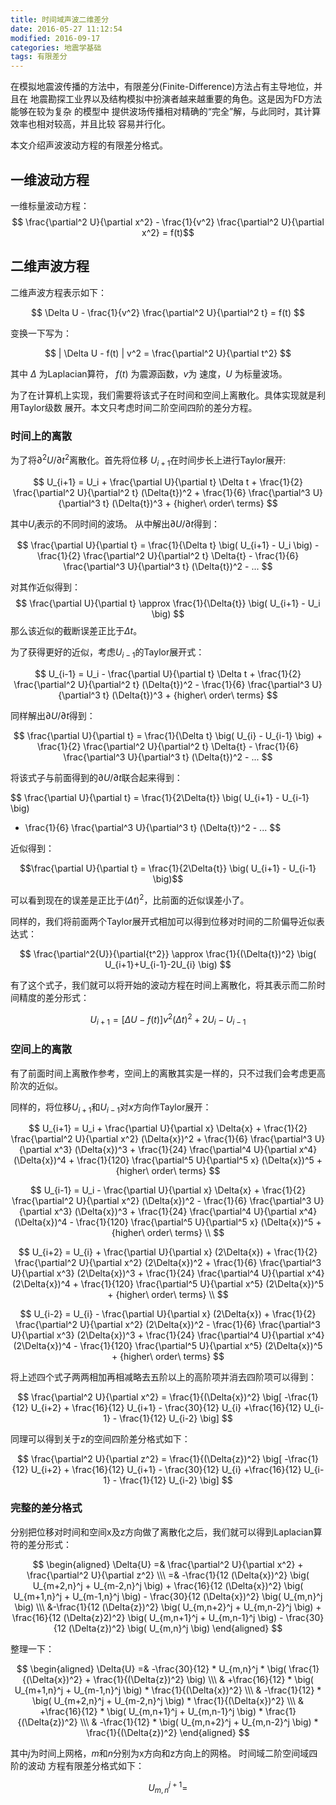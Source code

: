 ```yaml
---
title: 时间域声波二维差分
date: 2016-05-27 11:12:54
modified: 2016-09-17
categories: 地震学基础
tags: 有限差分
---
```


在模拟地震波传播的方法中，有限差分(Finite-Difference)方法占有主导地位，并且在
地震勘探工业界以及结构模拟中扮演者越来越重要的角色。这是因为FD方法能够在较为复杂
的模型中 提供波场传播相对精确的“完全”解，与此同时，其计算效率也相对较高，并且比较
容易并行化。

本文介绍声波波动方程的有限差分格式。

<!--more-->

## 一维波动方程

一维标量波动方程：
$$ \frac{\partial^2 U}{\partial x^2} - \frac{1}{v^2} \frac{\partial^2 U}{\partial x^2} = f(t)$$



## 二维声波方程

二维声波方程表示如下：

$$ \Delta U - \frac{1}{v^2} \frac{\partial^2 U}{\partial^2 t} = f(t) $$

变换一下写为：

$$  | \Delta U - f(t) | v^2 = \frac{\partial^2 U}{\partial t^2} $$

其中 $\Delta$ 为Laplacian算符， $f(t)$ 为震源函数，$v$为
速度，$U$ 为标量波场。

为了在计算机上实现，我们需要将该式子在时间和空间上离散化。具体实现就是利用Taylor级数
展开。本文只考虑时间二阶空间四阶的差分方程。


### 时间上的离散

为了将${\partial^2 U} / {\partial t^2}$离散化。首先将位移
$U_{i+1}$在时间步长上进行Taylor展开:

$$
U_{i+1} = U_i + \frac{\partial U}{\partial t} \Delta t +
\frac{1}{2} \frac{\partial^2 U}{\partial^2 t} (\Delta{t})^2 +
\frac{1}{6} \frac{\partial^3 U}{\partial^3 t} (\Delta{t})^3 + {higher\ order\ terms}
$$

其中$U_i$表示的不同时间的波场。
从中解出$\partial{U}/ \partial{t}$得到：

$$
\frac{\partial U}{\partial t} = \frac{1}{\Delta t} \big( U_{i+1} - U_i \big) -
\frac{1}{2} \frac{\partial^2 U}{\partial^2 t} \Delta{t} -
\frac{1}{6} \frac{\partial^3 U}{\partial^3 t} (\Delta{t})^2 - ...
$$

对其作近似得到：
$$
\frac{\partial U}{\partial t} \approx \frac{1}{\Delta{t}} \big( U_{i+1} - U_i \big)
$$
那么该近似的截断误差正比于$\Delta t$。

为了获得更好的近似，考虑$U_{i-1}$的Taylor展开式：

$$
U_{i-1} = U_i - \frac{\partial U}{\partial t} \Delta t +
\frac{1}{2} \frac{\partial^2 U}{\partial^2 t} (\Delta{t})^2 -
\frac{1}{6} \frac{\partial^3 U}{\partial^3 t} (\Delta{t})^3 + {higher\ order\ terms}
$$

同样解出$\partial{U}/ \partial{t}$得到：

$$
\frac{\partial U}{\partial t} = \frac{1}{\Delta t} \big( U_{i} - U_{i-1} \big) +
\frac{1}{2} \frac{\partial^2 U}{\partial^2 t} \Delta{t} -
\frac{1}{6} \frac{\partial^3 U}{\partial^3 t} (\Delta{t})^2 - ...
$$

将该式子与前面得到的$\partial{U}/ \partial{t}$联合起来得到：

$$
\frac{\partial U}{\partial t} = \frac{1}{2\Delta{t}} \big( U_{i+1} - U_{i-1} \big)
- \frac{1}{6} \frac{\partial^3 U}{\partial^3 t} (\Delta{t})^2 - ...
$$

近似得到：

$$\frac{\partial U}{\partial t} = \frac{1}{2\Delta{t}} \big( U_{i+1} - U_{i-1} \big)$$

可以看到现在的误差是正比于$(\Delta{t})^2$，比前面的近似误差小了。

同样的，我们将前面两个Taylor展开式相加可以得到位移对时间的二阶偏导近似表达式：

$$
    \frac{\partial^2{U}}{\partial{t^2}} \approx \frac{1}{(\Delta{t})^2} \big( U_{i+1}+U_{i-1}-2U_{i} \big)
$$

有了这个式子，我们就可以将开始的波动方程在时间上离散化，将其表示而二阶时间精度的差分形式：

$$ U_{i+1} = \big[ \Delta{U} - f(t) \big] v^2 (\Delta{t})^2 + 2U_{i} - U_{i-1} $$


### 空间上的离散

有了前面时间上离散作参考，空间上的离散其实是一样的，只不过我们会考虑更高阶次的近似。

同样的，将位移$U_{i+1}$和$U_{i-1}$对$x$方向作Taylor展开：

$$
U_{i+1} = U_i + \frac{\partial U}{\partial x} \Delta{x} +
\frac{1}{2} \frac{\partial^2 U}{\partial x^2} (\Delta{x})^2 +
\frac{1}{6} \frac{\partial^3 U}{\partial x^3} (\Delta{x})^3 +
\frac{1}{24} \frac{\partial^4 U}{\partial x^4} (\Delta{x})^4 +
\frac{1}{120} \frac{\partial^5 U}{\partial^5 x} (\Delta{x})^5 + {higher\ order\ terms}
$$

$$
U_{i-1} = U_i - \frac{\partial U}{\partial x} \Delta{x} +
\frac{1}{2} \frac{\partial^2 U}{\partial x^2} (\Delta{x})^2 -
\frac{1}{6} \frac{\partial^3 U}{\partial x^3} (\Delta{x})^3 +
\frac{1}{24} \frac{\partial^4 U}{\partial x^4} (\Delta{x})^4 -
\frac{1}{120} \frac{\partial^5 U}{\partial^5 x} (\Delta{x})^5 + {higher\ order\ terms} \\
$$

$$
U_{i+2} = U_{i} + \frac{\partial U}{\partial x} (2\Delta{x}) +
\frac{1}{2} \frac{\partial^2 U}{\partial x^2} (2\Delta{x})^2 +
\frac{1}{6} \frac{\partial^3 U}{\partial x^3} (2\Delta{x})^3 +
\frac{1}{24} \frac{\partial^4 U}{\partial x^4} (2\Delta{x})^4 +
\frac{1}{120} \frac{\partial^5 U}{\partial x^5} (2\Delta{x})^5 + {higher\ order\ terms} \\
$$

$$
U_{i-2} = U_{i} - \frac{\partial U}{\partial x} (2\Delta{x}) +
\frac{1}{2} \frac{\partial^2 U}{\partial x^2} (2\Delta{x})^2 -
\frac{1}{6} \frac{\partial^3 U}{\partial x^3} (2\Delta{x})^3 +
\frac{1}{24} \frac{\partial^4 U}{\partial x^4} (2\Delta{x})^4 -
\frac{1}{120} \frac{\partial^5 U}{\partial x^5} (2\Delta{x})^5 + {higher\ order\ terms}
$$

将上述四个式子两两相加再相减略去五阶以上的高阶项并消去四阶项可以得到：

$$
    \frac{\partial^2 U}{\partial x^2} = \frac{1}{(\Delta{x})^2} \big[  -\frac{1}{12} U_{i+2} + \frac{16}{12} U_{i+1} -
    \frac{30}{12} U_{i} +\frac{16}{12} U_{i-1} - \frac{1}{12} U_{i-2} \big]
$$

同理可以得到关于z的空间四阶差分格式如下：

$$
    \frac{\partial^2 U}{\partial z^2} = \frac{1}{(\Delta{z})^2} \big[  -\frac{1}{12} U_{i+2} + \frac{16}{12} U_{i+1} -
    \frac{30}{12} U_{i} +\frac{16}{12} U_{i-1} - \frac{1}{12} U_{i-2} \big]
$$

### 完整的差分格式

分别把位移对时间和空间x及z方向做了离散化之后，我们就可以得到Laplacian算符的差分形式：

$$
\begin{aligned}
\Delta{U} =& \frac{\partial^2 U}{\partial x^2} + \frac{\partial^2 U}{\partial z^2} \\\
          =& -\frac{1}{12 (\Delta{x})^2} \big( U_{m+2,n}^j + U_{m-2,n}^j \big) +
             \frac{16}{12 (\Delta{x})^2} \big( U_{m+1,n}^j + U_{m-1,n}^j \big) -
             \frac{30}{12 (\Delta{x})^2} \big( U_{m,n}^j \big) \\\
            &-\frac{1}{12 (\Delta{z})^2} \big( U_{m,n+2}^j + U_{m,n-2}^j \big) +
             \frac{16}{12 (\Delta{z}2)^2} \big( U_{m,n+1}^j + U_{m,n-1}^j \big) -
             \frac{30}{12 (\Delta{z})^2} \big( U_{m,n}^j \big)
\end{aligned}
$$


整理一下：

$$
\begin{aligned}
\Delta{U} =& -\frac{30}{12} * U_{m,n}^j * \big( \frac{1}{(\Delta{x})^2} + \frac{1}{(\Delta{z})^2} \big) \\\
           & +\frac{16}{12} * \big( U_{m+1,n}^j + U_{m-1,n}^j \big) * \frac{1}{(\Delta{x})^2} \\\
           & -\frac{1}{12} * \big( U_{m+2,n}^j + U_{m-2,n}^j \big) * \frac{1}{(\Delta{x})^2} \\\
           & +\frac{16}{12} * \big( U_{m,n+1}^j + U_{m,n-1}^j \big) * \frac{1}{(\Delta{z})^2} \\\
           & -\frac{1}{12} * \big( U_{m,n+2}^j + U_{m,n-2}^j \big) * \frac{1}{(\Delta{z})^2}
\end{aligned}
$$

其中$j$为时间上网格，$m$和$n$分别为x方向和z方向上的网格。
时间域二阶空间域四阶的波动
方程有限差分格式如下：

$$
    U_{m,n}^{j+1} =
$$
